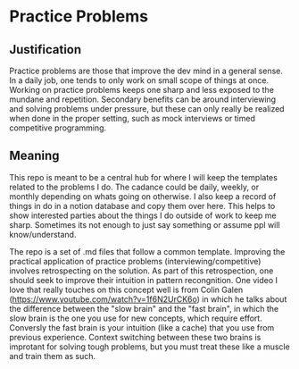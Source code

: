 # Practice Problems

## Justification

Practice problems are those that improve the dev mind in a general sense. In a daily job, one tends to only work on small scope of things at once. Working on practice problems keeps one sharp and less exposed to the mundane and repetition. Secondary benefits can be around interviewing and solving problems under pressure, but these can only really be realized when done in the proper setting, such as mock interviews or timed competitive programming.

## Meaning

This repo is meant to be a central hub for where I will keep the templates related to the problems I do. The cadance could be daily, weekly, or monthly depending on whats going on otherwise. I also keep a record of things in do in a notion database and copy them over here. This helps to show interested parties about the things I do outside of work to keep me sharp. Sometimes its not enough to just say something or assume ppl will know/understand.

The repo is a set of .md files that follow a common template. Improving the practical application of practice problems (interviewing/competitive) involves retrospecting on the solution. As part of this retrospection, one should seek to improve their intuition in pattern recongnition. One video I love that really touches on this concept well is from Colin Galen (https://www.youtube.com/watch?v=1f6N2UrCK6o) in which he talks about the difference between the "slow brain" and the "fast brain", in which the slow brain is the one you use for new concepts, which require effort. Conversly the fast brain is your intuition (like a cache) that you use from previous experience. Context switching between these two brains is improtant for solving tough problems, but you must treat these like a muscle and train them as such.

